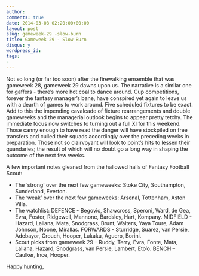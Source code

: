 ```yaml
---
author: 
comments: true
date: 2014-03-08 02:20:00+00:00
layout: post
slug: gameweek-29 -slow-burn
title: Gameweek 29 - Slow Burn
disqus: y
wordpress_id: 
tags: 
- 
---
```


Not so long (or far too soon) after the firewalking ensemble that was gameweek 28, gameweek 29 dawns upon us. The narrative is a similar one for gaffers - there’s more hot coal to dance around. Cup competitions, forever the fantasy manager’s bane, have conspired yet again to leave us with a dearth of games to work around. Five scheduled fixtures to be exact. Add to this the impending cavalcade of fixture rearrangements and double gameweeks and the managerial outlook begins to appear pretty tetchy. The immediate focus now switches to turning out a full XI for this weekend. Those canny enough to have read the danger will have stockpiled on free transfers and culled their squads accordingly over the preceding weeks in preparation. Those not so clairvoyant will look to point’s hits to lessen their quandaries; the result of which will no doubt go a long way in shaping the outcome of the next few weeks. 

A few important notes gleaned from the hallowed halls of Fantasy Football Scout:

+ The ‘strong’ over the next few gameweeks: Stoke City, Southampton, Sunderland, Everton.
+ The ‘weak’ over the next few gameweeks: Arsenal, Tottenham, Aston Villa.
+ The watchlist: DEFENCE - Begovic, Shawcross, Speroni, Ward, de Gea, Evra, Foster, Ridgewell, Mannone, Bardsley, Hart, Kompany. MIDFIELD - Hazard, Lallana, Mata, Snodgrass, Brunt, Walters, Yaya Toure, Adam Johnson, Noone, Mirallas. FORWARDS - Sturridge, Suarez, van Persie, Adebayor, Crouch, Hooper, Lukaku, Aguero, Borini.
+ Scout picks from gameweek 29 – Ruddy, Terry, Evra, Fonte, Mata, Lallana, Hazard, Snodgrass, van Persie, Lambert, Eto’o. BENCH – Caulker, Ince, Hooper.

Happy hunting,

